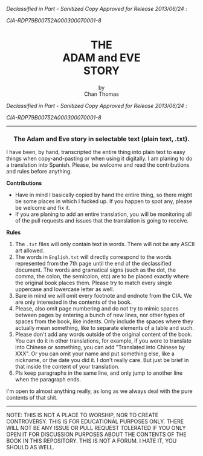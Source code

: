*Declassified in Part - Sanitized Copy Approved for Release 2013/06/24 :*

*CIA-RDP79B00752A000300070001-8*

<h1 align="center">THE <br>ADAM and EVE<br>STORY</h1>
<p align="center">
by <br>
Chan Thomas <br>
</p>

*Declassified in Part - Sanitized Copy Approved for Release 2013/06/24 :*

*CIA-RDP79B00752A000300070001-8*

<hr>
<h3 align="center">
The Adam and Eve story in selectable text (plain text, .txt). <br>
</h3>

I have been, by hand, transcripted the entire thing into plain text to easy things when copy-and-pasting or when using it digitally. I am planing to do a translation into Spanish. Please, be welcome and read the contributions and rules before anything.

**Contributions**
- Have in mind I basically copied by hand the entire thing, so there might be some places in which I fucked up. If you happen to spot any, please be welcome and fix it.
- If you are planing to add an entire translation, you will be monitoring all of the pull requests and issues that the translation is going to receive.

**Rules**
1. The `.txt` files will only contain text in words. There will not be any ASCII art allowed.
2. The words in `English.txt` will directly correspond to the words represented from the 7th page until the end of the declassified document. The words and gramatical signs (such as the dot, the comma, the colon, the semicolon, etc) are to be placed exactly where the original book places them. Please try to match every single uppercase and lowercase letter as well.
3. Bare in mind we will omit every footnote and endnote from the CIA. We are only interested in the contents of the book.
4. Please, also omit page numbering and do not try to mimic spaces between pages by entering a bunch of new lines, nor other types of spaces from the book, like indents. Only include the spaces where they actually mean something, like to separate elements of a table and such.
5. Please don't add any words outside of the original content of the book. You can do it in other translations, for example, if you were to translate into Chinese or something, you can add "Translated into Chinese by XXX". Or you can omit your name and put something else, like a nickname, or the date you did it. I don't really care. But just be brief in that inside the content of your translation.
6. Pls keep paragraphs in the same line, and only jump to another line when the paragraph ends.

I'm open to almost anything really, as long as we always deal with the pure contents of that shit.

<hr>

NOTE: THIS IS NOT A PLACE TO WORSHIP, NOR TO CREATE CONTROVERSY. THIS IS FOR EDUCATIONAL PURPOSES ONLY. THERE WILL NOT BE ANY ISSUE OR PULL REQUEST TOLERATED IF YOU ONLY OPEN IT FOR DISCUSSION PURPOSES ABOUT THE CONTENTS OF THE BOOK IN THIS REPOSITORY. THIS IS NOT A FORUM. I HATE IT, YOU SHOULD AS WELL.
